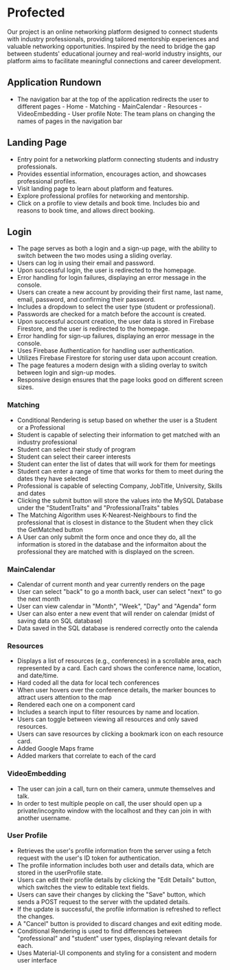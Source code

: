 # Profected

Our project is an online networking platform designed to connect students with industry professionals, providing tailored mentorship experiences and valuable networking opportunities. Inspired by the need to bridge the gap between students' educational journey and real-world industry insights, our platform aims to facilitate meaningful connections and career development.

## Application Rundown

- The navigation bar at the top of the application redirects the user to different pages - Home - Matching - MainCalendar - Resources - VideoEmbedding - User profile
  Note: The team plans on changing the names of pages in the navigation bar

## Landing Page
- Entry point for a networking platform connecting students and industry professionals.
- Provides essential information, encourages action, and showcases professional profiles.
- Visit landing page to learn about platform and features.
- Explore professional profiles for networking and mentorship.
- Click on a profile to view details and book time. Includes bio and reasons to book time, and allows direct booking.

## Login
- The page serves as both a login and a sign-up page, with the ability to switch between the two modes using a sliding overlay.
- Users can log in using their email and password.
- Upon successful login, the user is redirected to the homepage.
- Error handling for login failures, displaying an error message in the console.
- Users can create a new account by providing their first name, last name, email, password, and confirming their password.
- Includes a dropdown to select the user type (student or professional).
- Passwords are checked for a match before the account is created.
- Upon successful account creation, the user data is stored in Firebase Firestore, and the user is redirected to the homepage.
- Error handling for sign-up failures, displaying an error message in the console.
- Uses Firebase Authentication for handling user authentication.
- Utilizes Firebase Firestore for storing user data upon account creation.
- The page features a modern design with a sliding overlay to switch between login and sign-up modes.
- Responsive design ensures that the page looks good on different screen sizes.

### Matching

- Conditional Rendering is setup based on whether the user is a Student or a Professional
- Student is capable of selecting their information to get matched with an industry professional
- Student can select their study of program
- Student can select their career interests
- Student can enter the list of dates that will work for them for meetings
- Student can enter a range of time that works for them to meet during the dates they have selected
- Professional is capable of selecting Company, JobTitle, University, Skills and dates
- Clicking the submit button will store the values into the MySQL Database under the "StudentTraits" and "ProfessionalTraits" tables
- The Matching Algorithm uses K-Nearest-Neighbours to find the professional that is closest in distance to the Student when they click the GetMatched button
- A User can only submit the form once and once they do, all the information is stored in the database and the informaiton about the professional they are matched with is displayed on the screen. 

### MainCalendar

- Calendar of current month and year currently renders on the page
- User can select "back" to go a month back, user can select "next" to go the next month
- User can view calendar in "Month", "Week", "Day" and "Agenda" form
- User can also enter a new event that will render on calendar (midst of saving data on SQL database)
- Data saved in the SQL database is rendered correctly onto the calenda

### Resources

- Displays a list of resources (e.g., conferences) in a scrollable area, each represented by a card. Each card shows the conference name, location, and date/time.
- Hard coded all the data for local tech conferences
- When user hovers over the conference details, the marker bounces to attract users attention to the map
- Rendered each one on a component card
- Includes a search input to filter resources by name and location.
- Users can toggle between viewing all resources and only saved resources.
- Users can save resources by clicking a bookmark icon on each resource card.
- Added Google Maps frame
- Added markers that correlate to each of the card

### VideoEmbedding

- The user can join a call, turn on their camera, unmute themselves and talk.
- In order to test multiple people on call, the user should open up a private/incognito window with the localhost and they can join in with another username.

### User Profile
- Retrieves the user's profile information from the server using a fetch request with the user's ID token for authentication.
- The profile information includes both user and details data, which are stored in the userProfile state.
- Users can edit their profile details by clicking the "Edit Details" button, which switches the view to editable text fields.
- Users can save their changes by clicking the "Save" button, which sends a POST request to the server with the updated details.
- If the update is successful, the profile information is refreshed to reflect the changes.
- A "Cancel" button is provided to discard changes and exit editing mode.
- Conditional Rendering is used to find differences between "professional" and "student" user types, displaying relevant details for each.
- Uses Material-UI components and styling for a consistent and modern user interface
